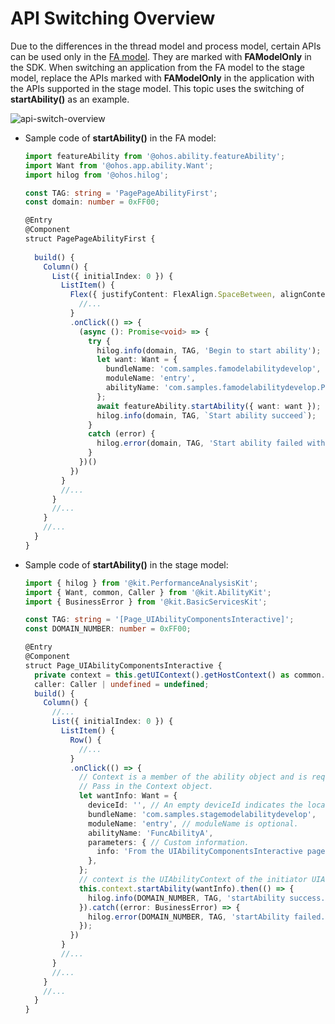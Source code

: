 # API Switching Overview

<!--Kit: Ability Kit-->
<!--Subsystem: Ability-->
<!--Owner: @wkljy-->
<!--Designer: @li-weifeng2024-->
<!--Tester: @lixueqing513-->
<!--Adviser: @huipeizi-->


Due to the differences in the thread model and process model, certain APIs can be used only in the [FA model](ability-terminology.md#fa-model). They are marked with **FAModelOnly** in the SDK. When switching an application from the FA model to the stage model, replace the APIs marked with **FAModelOnly** in the application with the APIs supported in the stage model. This topic uses the switching of **startAbility()** as an example.

![api-switch-overview](figures/api-switch-overview.png)

 

- Sample code of **startAbility()** in the FA model:

  ```ts
  import featureAbility from '@ohos.ability.featureAbility';
  import Want from '@ohos.app.ability.Want';
  import hilog from '@ohos.hilog';
  
  const TAG: string = 'PagePageAbilityFirst';
  const domain: number = 0xFF00;
  
  @Entry
  @Component
  struct PagePageAbilityFirst {
    
    build() {
      Column() {
        List({ initialIndex: 0 }) {
          ListItem() {
            Flex({ justifyContent: FlexAlign.SpaceBetween, alignContent: FlexAlign.Center }) {
              //...
            }
            .onClick(() => {
              (async (): Promise<void> => {
                try {
                  hilog.info(domain, TAG, 'Begin to start ability');
                  let want: Want = {
                    bundleName: 'com.samples.famodelabilitydevelop',
                    moduleName: 'entry',
                    abilityName: 'com.samples.famodelabilitydevelop.PageAbilitySingleton'
                  };
                  await featureAbility.startAbility({ want: want });
                  hilog.info(domain, TAG, `Start ability succeed`);
                }
                catch (error) {
                  hilog.error(domain, TAG, 'Start ability failed with ' + error);
                }
              })()
            })
          }
          //...
        }
        //...
      }
      //...
    }
  }

  ```

- Sample code of **startAbility()** in the stage model:

  ```ts
  import { hilog } from '@kit.PerformanceAnalysisKit';
  import { Want, common, Caller } from '@kit.AbilityKit';
  import { BusinessError } from '@kit.BasicServicesKit';

  const TAG: string = '[Page_UIAbilityComponentsInteractive]';
  const DOMAIN_NUMBER: number = 0xFF00;

  @Entry
  @Component
  struct Page_UIAbilityComponentsInteractive {
    private context = this.getUIContext().getHostContext() as common.UIAbilityContext;
    caller: Caller | undefined = undefined;
    build() {
      Column() {
        //...
        List({ initialIndex: 0 }) {
          ListItem() {
            Row() {
              //...
            }
            .onClick(() => {
              // Context is a member of the ability object and is required for invoking inside a non-ability object.
              // Pass in the Context object.
              let wantInfo: Want = {
                deviceId: '', // An empty deviceId indicates the local device.
                bundleName: 'com.samples.stagemodelabilitydevelop',
                moduleName: 'entry', // moduleName is optional.
                abilityName: 'FuncAbilityA',
                parameters: { // Custom information.
                  info: 'From the UIAbilityComponentsInteractive page of EntryAbility',
                },
              };
              // context is the UIAbilityContext of the initiator UIAbility.
              this.context.startAbility(wantInfo).then(() => {
                hilog.info(DOMAIN_NUMBER, TAG, 'startAbility success.');
              }).catch((error: BusinessError) => {
                hilog.error(DOMAIN_NUMBER, TAG, 'startAbility failed.');
              });
            })
          }
          //...
        }
        //...
      }
      //...
    }
  }
  ```

